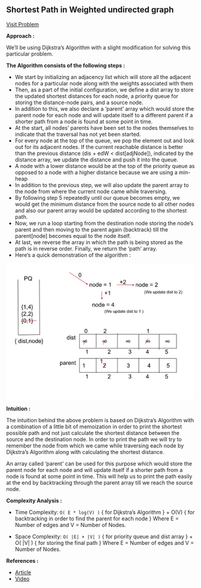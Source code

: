 ## Shortest Path in Weighted undirected graph

[Visit Problem](https://practice.geeksforgeeks.org/problems/shortest-path-in-weighted-undirected-graph/1)

**Approach :**<br/>

We’ll be using Dijkstra’s Algorithm with a slight modification for solving this particular problem.

**The Algorithm consists of the following steps :**<br/>

-   We start by initializing an adjacency list which will store all the adjacent nodes for a particular node along with the weights associated with them
-   Then, as a part of the initial configuration, we define a dist array to store the updated shortest distances for each node, a priority queue for storing the distance-node pairs, and a source node.
-   In addition to this, we also declare a ‘parent’ array which would store the parent node for each node and will update itself to a different parent if a shorter path from a node is found at some point in time.
-   At the start, all nodes’ parents have been set to the nodes themselves to indicate that the traversal has not yet been started.
-   For every node at the top of the queue, we pop the element out and look out for its adjacent nodes. If the current reachable distance is better than the previous distance (dis + edW < dist[adjNode]), indicated by the distance array, we update the distance and push it into the queue.
-   A node with a lower distance would be at the top of the priority queue as opposed to a node with a higher distance because we are using a min-heap
-   In addition to the previous step, we will also update the parent array to the node from where the current node came while traversing.
-   By following step 5 repeatedly until our queue becomes empty, we would get the minimum distance from the source node to all other nodes and also our parent array would be updated according to the shortest path.
-   Now, we run a loop starting from the destination node storing the node’s parent and then moving to the parent again (backtrack) till the parent[node] becomes equal to the node itself.
-   At last, we reverse the array in which the path is being stored as the path is in reverse order. Finally, we return the ‘path’ array.
-   Here’s a quick demonstration of the algorithm :

![CHEESE!](./first.webp)<br/>

**Intuition :**<br/>

The intuition behind the above problem is based on Dijkstra’s Algorithm with a combination of a little bit of memoization in order to print the shortest possible path and not just calculate the shortest distance between the source and the destination node. In order to print the path we will try to remember the node from which we came while traversing each node by Dijkstra’s Algorithm along with calculating the shortest distance.<br/>

An array called ‘parent’ can be used for this purpose which would store the parent node for each node and will update itself if a shorter path from a node is found at some point in time. This will help us to print the path easily at the end by backtracking through the parent array till we reach the source node.<br/>

**Complexity Analysis :**<br/>

-   Time Complexity: `O( E * log(V) )` { for Dijkstra’s Algorithm } + O(V) { for backtracking in order to find the parent for each node } Where E = Number of edges and V = Number of Nodes.

-   Space Complexity: `O( |E| + |V| )` { for priority queue and dist array } + O( |V| ) { for storing the final path } Where E = Number of edges and V = Number of Nodes.

**References :**<br/>

-   [Article](https://takeuforward.org/data-structure/g-35-print-shortest-path-dijkstras-algorithm/)
-   [Video](https://www.youtube.com/watch?v=rp1SMw7HSO8&list=PLgUwDviBIf0oE3gA41TKO2H5bHpPd7fzn&index=35)

